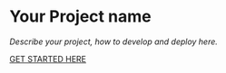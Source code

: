 # Your Project name

_Describe your project, how to develop and deploy here._

[GET STARTED HERE](docs/README.md)
